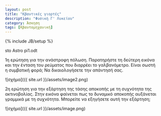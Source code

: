 ```yaml
---
layout: post
title: "Κβαντικές γιορτές"
description: "Φυσική Γ' Λυκείου"
category: Άσκηση
tags: [Κβαντομηχανική]
---
```

{% include JB/setup %}

sto Astro pi1.odt

1η ερώτηση για την ανάστροφη πόλωση. Παρατηρήστε τη δεύτερη εικόνα και την ένταση του ρεύματος
που διαρρέει το γαλβανόμετρο. Είναι σωστή η συμβατική φορά; Να δικαιολογήσετε την απάντησή σας.

![σχήμα]({{ site.url }}/assets/image2.png) 


2η ερώτηση για την εξάρτηση της τάσης αποκοπής με τη συχνότητα της ακτινοβολίας.
Στην εικόνα φαίνεται πως το δυναμικό αποκοπής αυξάνεται γραμμικά με τη συχνότητα.
Μπορείτε να εξηγήσετε αυτή την εξάρτηση;

![σχήμα]({{ site.url }}/assets/image.png) 
